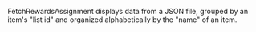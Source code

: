  FetchRewardsAssignment displays data from a JSON file, grouped by an item's "list id" and organized alphabetically by the "name" of an item.
